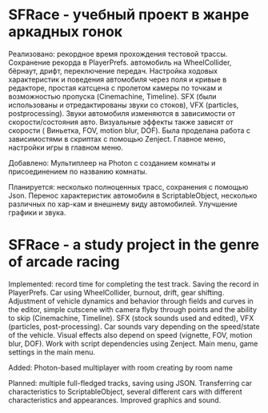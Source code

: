 # SFRace - учебный проект в жанре аркадных гонок
Реализовано: рекордное время прохождения тестовой трассы. Сохранение рекорда в PlayerPrefs. автомобиль на WheelCollider, бёрнаут, дрифт, переключение передач. Настройка ходовых характеристик и поведения автомобиля через поля и кривые в редакторе, простая катсцена с пролетом камеры по точкам и возможностью пропуска (Cinemachine, Timeline). SFX (были использованы и отредактированы звуки со стоков), VFX (particles, postprocessing). Звуки автомобиля изменяются в зависимости от скорости/состояния авто. Визуальные эффекты также зависят от скорости ( Виньетка, FOV, motion blur, DOF). Была проделана работа с зависимостями в скриптах с помощью Zenject. Главное меню, настройки игры в главном меню.

Добавлено: Мультиплеер на Photon с созданием комнаты и присоединением по названию комнаты.

Планируется: несколько полноценных трасс, сохранения с помощью Json. Перенос характеристик автомобиля в ScriptableObject, несколько различных по хар-кам и внешнему виду автомобилей. Улучшение графики и звука.

# SFRace - a study project in the genre of arcade racing
Implemented: record time for completing the test track. Saving the record in PlayerPrefs. Car using WheelCollider, burnout, drift, gear shifting. Adjustment of vehicle dynamics and behavior through fields and curves in the editor, simple cutscene with camera flyby through points and the ability to skip (Cinemachine, Timeline). SFX (stock sounds used and edited), VFX (particles, post-processing). Car sounds vary depending on the speed/state of the vehicle. Visual effects also depend on speed (vignette, FOV, motion blur, DOF). Work with script dependencies using Zenject. Main menu, game settings in the main menu.

Added: Photon-based multiplayer with room creating by room name

Planned: multiple full-fledged tracks, saving using JSON. Transferring car characteristics to ScriptableObject, several different cars with different characteristics and appearances. Improved graphics and sound.
